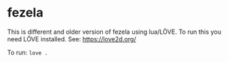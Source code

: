 fezela
======

This is different and older version of fezela using lua/LÖVE.
To run this you need LÖVE installed. See: https://love2d.org/

To run:
<code>love .</code>
